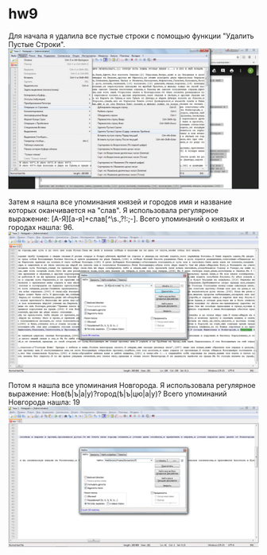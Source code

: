 # hw9

Для начала я удалила все пустые строки с помощью функции "Удалить Пустые Строки". 
![](https://github.com/KarinaSadykhova/hw9/blob/master/oAkB_LEYOtQ.jpg)

Затем я нашла все упоминания князей и городов имя и название которых оканчивается на "слав". Я использовала регулярное выражение: [А-Я][а-я]+слав[^\s.,\?!:;-]. Всего упоминаний о князьях и городах нашла: 96.
![](https://github.com/KarinaSadykhova/hw9/blob/master/WzO73aAuCOM.jpg)

Потом я нашла все упоминания Новгорода. Я использовала регулярное выражение: Нов(ѣ|ъ|а|у)?город(ѣ|ъ|цю|а|у)? Всего упоминаний Новгорода нашла: 19
![](https://github.com/KarinaSadykhova/hw9/blob/master/1.jpg)
